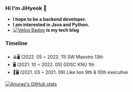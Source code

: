 ### Hi I'm JiHyeok 👋  
- **I hope to be a backend developer.**
- **I am interested in Java and Python.**
-  [![Velog Badge](http://img.shields.io/badge/-Velog-20c997?style=flat&link=https://velog.io/@olzlgur)](https://velog.io/@olzlgur)    **is my tech blog**  &nbsp;&nbsp; 
### Timeline
- ⛪️🖥 (2022. 05 ~ 2022. 11) SW Maestro 13th
- 🖥 (2021. 10 ~ 2022. 05) GDSC KNU 1th
- 🦁🖥 (2021. 03 ~ 2021. 09) Like lion 9th & 10th executive  

<!--
**olzlgur/olzlgur** is a ✨ _special_ ✨ repository because its `README.md` (this file) appears on your GitHub profile.

[![Velog Badge](http://img.shields.io/badge/-Velog-20c997?style=flat&link=본인주소)](본인주소)
Here are some ideas to get you started:

- 🔭 I’m currently working on ...
- 🌱 I’m currently learning ...
- 👯 I’m looking to collaborate on ...
- 🤔 I’m looking for help with ...
- 💬 Ask me about ...
- 📫 How to reach me: ...
- 😄 Pronouns: ...
- ⚡ Fun fact: ...
-->

[![Anurag's GitHub stats](https://github-readme-stats.vercel.app/api?username=olzlgur)](https://github.com/anuraghazra/github-readme-stats)
